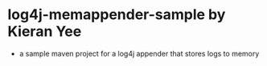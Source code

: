 # log4j-memappender-sample by Kieran Yee

-   a sample maven project for a log4j appender that stores logs to memory